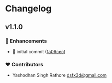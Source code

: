 # Changelog


## v1.1.0


### 🚀 Enhancements

- 🎉  initial commit ([1a06cec](https://github.com/dsfx3d/readable-to-string/commit/1a06cec))

### ❤️ Contributors

- Yashodhan Singh Rathore <dsfx3d@gmail.com>

